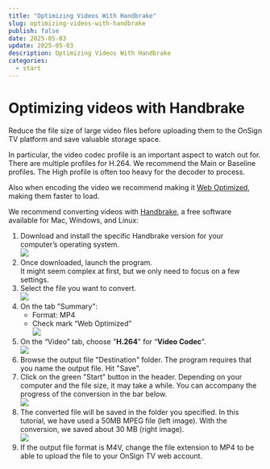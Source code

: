```yaml
---
title: "Optimizing Videos With Handbrake"
slug: optimizing-videos-with-handbrake
publish: false
date: 2025-05-03
update: 2025-05-03
description: Optimizing Videos With Handbrake
categories:
  - start
---
```


Optimizing videos with Handbrake
================================

Reduce the file size of large video files before uploading them to the OnSign TV platform and save valuable storage space.

In particular, the video codec profile is an important aspect to watch out for. There are multiple profiles for H.264. We recommend the Main or Baseline profiles. The High profile is often too heavy for the decoder to process.

Also when encoding the video we recommend making it [Web Optimized](https://handbrake.fr/docs/en/latest/advanced/web-optimised.html), making them faster to load.

We recommend converting videos with [Handbrake](https://handbrake.fr/), a free software available for Mac, Windows, and Linux:

1. Download and install the specific Handbrake version for your computer’s operating system.  
   ![](https://static.helpjuice.com/helpjuice_production/uploads/upload/image/23821/direct/1731595502548/use-handbreak-to-optimize-video-exhibition_1.jpg)
2. Once downloaded, launch the program.  
   It might seem complex at first, but we only need to focus on a few settings.
3. Select the file you want to convert.  
   ![](https://static.helpjuice.com/helpjuice_production/uploads/upload/image/23821/direct/1731595540766/use-handbreak-to-optimize-video-exhibition_2.jpg)
4. On the tab "Summary":
   * Format: MP4
   * Check mark “Web Optimized”  
     ![](https://static.helpjuice.com/helpjuice_production/uploads/upload/image/23821/direct/1731595573848/use-handbreak-to-optimize-video-exhibition_3.jpg)
5. On the “Video” tab, choose "**H.264**" for “**Video Codec**”.  
   ![](https://static.helpjuice.com/helpjuice_production/uploads/upload/image/23821/direct/1731595645664/use-handbreak-to-optimize-video-exhibition_4.jpg)
6. Browse the output file "Destination" folder. The program requires that you name the output file. Hit "Save".
7. Click on the green "Start" button in the header. Depending on your computer and the file size, it may take a while. You can accompany the progress of the conversion in the bar below.  
   ![](https://static.helpjuice.com/helpjuice_production/uploads/upload/image/23821/direct/1731595677705/use-handbreak-to-optimize-video-exhibition_5.jpg)
8. The converted file will be saved in the folder you specified. In this tutorial, we have used a 50MB MPEG file (left image). With the conversion, we saved about 30 MB (right image).  
   ![](https://static.helpjuice.com/helpjuice_production/uploads/upload/image/23821/direct/1731595695539/use-handbreak-to-optimize-video-exhibition_6.jpg)
9. If the output file format is M4V, change the file extension to MP4 to be able to upload the file to your OnSign TV web account.
